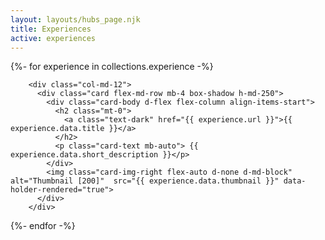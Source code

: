 ```yaml
---
layout: layouts/hubs_page.njk
title: Experiences
active: experiences 
---
```


   <div class="row mb-2">

{%- for experience in collections.experience -%}

  
        <div class="col-md-12">
          <div class="card flex-md-row mb-4 box-shadow h-md-250">
            <div class="card-body d-flex flex-column align-items-start">           
              <h2 class="mt-0">
                <a class="text-dark" href="{{ experience.url }}">{{ experience.data.title }}</a>
              </h2>
              <p class="card-text mb-auto"> {{ experience.data.short_description }}</p>
            </div>
            <img class="card-img-right flex-auto d-none d-md-block"  alt="Thumbnail [200]"  src="{{ experience.data.thumbnail }}" data-holder-rendered="true">
          </div>
        </div>
       
{%- endfor -%}

</div> 